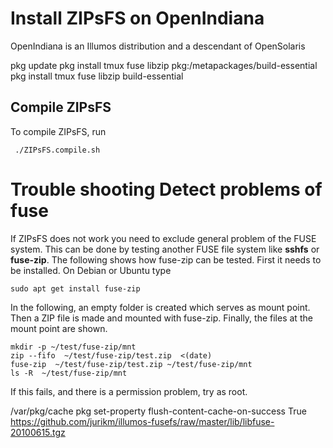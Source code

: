 # Install ZIPsFS on OpenIndiana

OpenIndiana is an Illumos distribution and a descendant of OpenSolaris


pkg update
pkg install tmux fuse libzip pkg:/metapackages/build-essential
pkg install tmux fuse libzip build-essential




##  Compile ZIPsFS

To compile ZIPsFS, run

     ./ZIPsFS.compile.sh

# Trouble shooting Detect problems of fuse


If ZIPsFS does not work you need to exclude general problem of the  FUSE system.
This can be done by testing another FUSE file system like **sshfs** or **fuse-zip**.
The following shows how  fuse-zip can be tested. First it needs to be installed. On Debian or Ubuntu type

    sudo apt get install fuse-zip


In the following, an empty folder is created which serves as mount point. Then a ZIP file is made and mounted with fuse-zip.
Finally, the files at the mount point are shown.


    mkdir -p ~/test/fuse-zip/mnt
    zip --fifo  ~/test/fuse-zip/test.zip  <(date)
    fuse-zip  ~/test/fuse-zip/test.zip ~/test/fuse-zip/mnt
    ls -R  ~/test/fuse-zip/mnt






If this fails, and there is a permission problem, try as root.




<!-- OpenSolaris -->
<!-- * https://artemis.sh/2022/03/07/pkgsrc-openindiana-illumos.html -->
<!-- * https://www.openindiana.org/packages/ -->
<!-- pkg publisher -->
<!-- To add a publisher to your system (requires privileges): -->
<!-- pkg set-publisher -g http://path/to/repo_uri publisher -->


/var/pkg/cache
pkg set-property flush-content-cache-on-success True
https://github.com/jurikm/illumos-fusefs/raw/master/lib/libfuse-20100615.tgz
